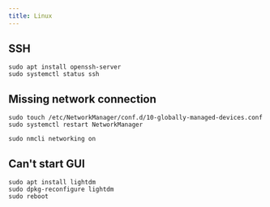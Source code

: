 ```yaml
---
title: Linux
---
```

## SSH
```
sudo apt install openssh-server
sudo systemctl status ssh
```
## Missing network connection
```
sudo touch /etc/NetworkManager/conf.d/10-globally-managed-devices.conf
sudo systemctl restart NetworkManager

sudo nmcli networking on
```
## Can't start GUI
```
sudo apt install lightdm  
sudo dpkg-reconfigure lightdm   
sudo reboot
```
